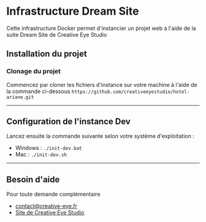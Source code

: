 # Infrastructure Dream Site

Cette infrastructure Docker permet d'instancier un projet web à l'aide de la suite Dream Site de Creative Eye Studio

## Installation du projet

### Clonage du projet

Commencez par cloner les fichiers d'instance sur votre machine à l'aide de la commande ci-dessous
```https://github.com/creativeeyestudio/hotel-ariane.git```

---

## Configuration de l'instance Dev
Lancez ensuite la commande suivante selon votre système d'exploitation :
* Windows : `./init-dev.bat`
* Mac : `./init-dev.sh`

---

## Besoin d'aide

Pour toute demande complémentaire
* contact@creative-eye.fr
* [Site de Creative Eye Studio](https://creative-eye.fr/fr)
